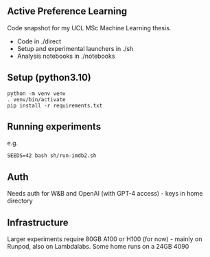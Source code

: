 Active Preference Learning
--------------------------

Code snapshot for my UCL MSc Machine Learning thesis.

* Code in ./direct
* Setup and experimental launchers in ./sh
* Analysis notebooks in ./notebooks

Setup (python3.10)
-----
  
    python -m venv venv
    . venv/bin/activate
    pip install -r requirements.txt 

Running experiments
----
e.g.

    SEEDS=42 bash sh/run-imdb2.sh


Auth
----
Needs auth for W&B and OpenAI (with GPT-4 access) - keys in home directory

Infrastructure
----
Larger experiments require 80GB A100 or H100 (for now) - mainly on Runpod, also on Lambdalabs.  Some home runs on a 24GB 4090
